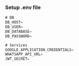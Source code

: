### Setup .env file


```js
# DB
DB_HOST=
DB_USER=
DB_DATABASE=
DB_PASSWORD=

# Services
GOOGLE_APPLICATION_CREDENTIALS=
WHATSAPP_API_URL=
JWT_SECRET=
```